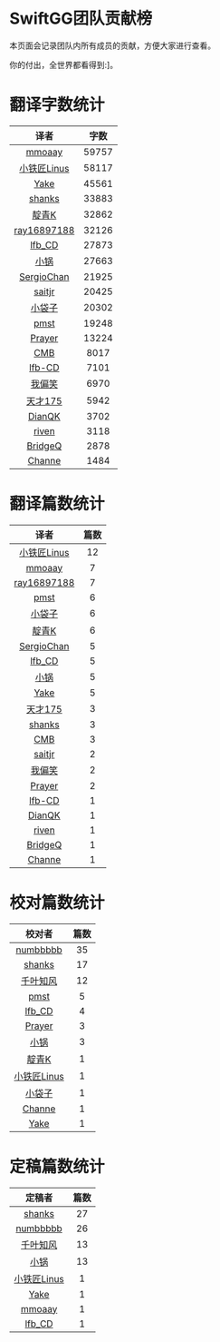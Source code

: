 
# SwiftGG团队贡献榜

本页面会记录团队内所有成员的贡献，方便大家进行查看。

你的付出，全世界都看得到:]。

# 翻译字数统计

| 译者 | 字数 |
| :------------: | :------------: |
| [mmoaay](http://blog.csdn.net/mmoaay) | 59757 |
| [小铁匠Linus](http://weibo.com/linusling) | 58117 |
| [Yake](http://blog.csdn.net/yake_099) | 45561 |
| [shanks](http://codebuild.me/) | 33883 |
| [靛青K](http://www.dianqk.org/) | 32862 |
| [ray16897188](http://www.jianshu.com/users/97c49dfd1f9f/latest_articles) | 32126 |
| [lfb_CD](http://weibo.com/lfbWb) | 27873 |
| [小锅](http://www.swiftyper.com/) | 27663 |
| [SergioChan](https://github.com/SergioChan) | 21925 |
| [saitjr](http://www.brighttj.com) | 20425 |
| [小袋子](http://daizi.me) | 20302 |
| [pmst](http://www.jianshu.com/users/596f2ba91ce9/latest_articles) | 19248 |
| [Prayer](http://www.futantan.com) | 13224 |
| [CMB](https://github.com/chenmingbiao) | 8017 |
| [lfb-CD](undefined) | 7101 |
| [我偏笑](http://blog.csdn.net/nsnirvana) | 6970 |
| [天才175](http://weibo.com/u/2916092907) | 5942 |
| [DianQK](undefined) | 3702 |
| [riven](http://weibo.com/riven0951) | 3118 |
| [BridgeQ](http://wxgbridgeq.github.io/) | 2878 |
| [Channe](undefined) | 1484 |


# 翻译篇数统计

| 译者 | 篇数 |
| :------------: | :------------: |
| [小铁匠Linus](http://weibo.com/linusling) | 12 |
| [mmoaay](http://blog.csdn.net/mmoaay) | 7 |
| [ray16897188](http://www.jianshu.com/users/97c49dfd1f9f/latest_articles) | 7 |
| [pmst](http://www.jianshu.com/users/596f2ba91ce9/latest_articles) | 6 |
| [小袋子](http://daizi.me) | 6 |
| [靛青K](http://www.dianqk.org/) | 6 |
| [SergioChan](https://github.com/SergioChan) | 5 |
| [lfb_CD](http://weibo.com/lfbWb) | 5 |
| [小锅](http://www.swiftyper.com/) | 5 |
| [Yake](http://blog.csdn.net/yake_099) | 5 |
| [天才175](http://weibo.com/u/2916092907) | 3 |
| [shanks](http://codebuild.me/) | 3 |
| [CMB](https://github.com/chenmingbiao) | 3 |
| [saitjr](http://www.brighttj.com) | 2 |
| [我偏笑](http://blog.csdn.net/nsnirvana) | 2 |
| [Prayer](http://www.futantan.com) | 2 |
| [lfb-CD](undefined) | 1 |
| [DianQK](undefined) | 1 |
| [riven](http://weibo.com/riven0951) | 1 |
| [BridgeQ](http://wxgbridgeq.github.io/) | 1 |
| [Channe](undefined) | 1 |


# 校对篇数统计

| 校对者 | 篇数 |
| :------------: | :------------: |
| [numbbbbb](https://github.com/numbbbbb) | 35 |
| [shanks](http://codebuild.me/) | 17 |
| [千叶知风](http://weibo.com/xiaoxxiao) | 12 |
| [pmst](http://www.jianshu.com/users/596f2ba91ce9/latest_articles) | 5 |
| [lfb_CD](http://weibo.com/lfbWb) | 4 |
| [Prayer](http://www.futantan.com) | 3 |
| [小锅](http://www.swiftyper.com/) | 3 |
| [靛青K](http://www.dianqk.org/) | 1 |
| [小铁匠Linus](http://weibo.com/linusling) | 1 |
| [小袋子](http://daizi.me) | 1 |
| [Channe](undefined) | 1 |
| [Yake](http://blog.csdn.net/yake_099) | 1 |


# 定稿篇数统计

| 定稿者 | 篇数 |
| :------------: | :------------: |
| [shanks](http://codebuild.me/) | 27 |
| [numbbbbb](https://github.com/numbbbbb) | 26 |
| [千叶知风](http://weibo.com/xiaoxxiao) | 13 |
| [小锅](http://www.swiftyper.com/) | 13 |
| [小铁匠Linus](http://weibo.com/linusling) | 1 |
| [Yake](http://blog.csdn.net/yake_099) | 1 |
| [mmoaay](http://blog.csdn.net/mmoaay) | 1 |
| [lfb_CD](http://weibo.com/lfbWb) | 1 |